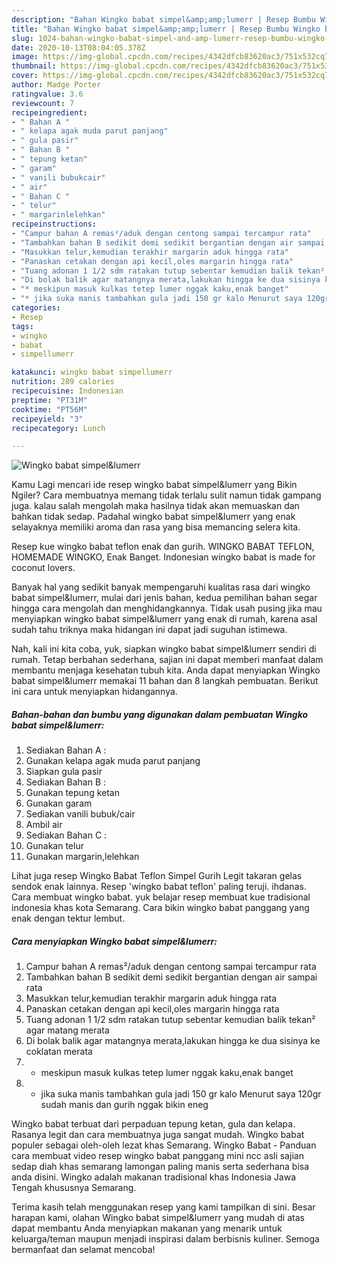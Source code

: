 ```yaml
---
description: "Bahan Wingko babat simpel&amp;amp;lumerr | Resep Bumbu Wingko babat simpel&amp;amp;lumerr Yang Bikin Ngiler"
title: "Bahan Wingko babat simpel&amp;amp;lumerr | Resep Bumbu Wingko babat simpel&amp;amp;lumerr Yang Bikin Ngiler"
slug: 1024-bahan-wingko-babat-simpel-and-amp-lumerr-resep-bumbu-wingko-babat-simpel-and-amp-lumerr-yang-bikin-ngiler
date: 2020-10-13T08:04:05.378Z
image: https://img-global.cpcdn.com/recipes/4342dfcb83620ac3/751x532cq70/wingko-babat-simpellumerr-foto-resep-utama.jpg
thumbnail: https://img-global.cpcdn.com/recipes/4342dfcb83620ac3/751x532cq70/wingko-babat-simpellumerr-foto-resep-utama.jpg
cover: https://img-global.cpcdn.com/recipes/4342dfcb83620ac3/751x532cq70/wingko-babat-simpellumerr-foto-resep-utama.jpg
author: Madge Porter
ratingvalue: 3.6
reviewcount: 7
recipeingredient:
- " Bahan A "
- " kelapa agak muda parut panjang"
- " gula pasir"
- " Bahan B "
- " tepung ketan"
- " garam"
- " vanili bubukcair"
- " air"
- " Bahan C "
- " telur"
- " margarinlelehkan"
recipeinstructions:
- "Campur bahan A remas²/aduk dengan centong sampai tercampur rata"
- "Tambahkan bahan B sedikit demi sedikit bergantian dengan air sampai rata"
- "Masukkan telur,kemudian terakhir margarin aduk hingga rata"
- "Panaskan cetakan dengan api kecil,oles margarin hingga rata"
- "Tuang adonan 1 1/2 sdm ratakan tutup sebentar kemudian balik tekan² agar matang merata"
- "Di bolak balik agar matangnya merata,lakukan hingga ke dua sisinya ke coklatan merata"
- "* meskipun masuk kulkas tetep lumer nggak kaku,enak banget"
- "* jika suka manis tambahkan gula jadi 150 gr kalo Menurut saya 120gr sudah manis dan gurih nggak bikin eneg"
categories:
- Resep
tags:
- wingko
- babat
- simpellumerr

katakunci: wingko babat simpellumerr 
nutrition: 289 calories
recipecuisine: Indonesian
preptime: "PT31M"
cooktime: "PT56M"
recipeyield: "3"
recipecategory: Lunch

---
```



![Wingko babat simpel&amp;lumerr](https://img-global.cpcdn.com/recipes/4342dfcb83620ac3/751x532cq70/wingko-babat-simpellumerr-foto-resep-utama.jpg)

Kamu Lagi mencari ide resep wingko babat simpel&amp;lumerr yang Bikin Ngiler? Cara membuatnya memang tidak terlalu sulit namun tidak gampang juga. kalau salah mengolah maka hasilnya tidak akan memuaskan dan bahkan tidak sedap. Padahal wingko babat simpel&amp;lumerr yang enak selayaknya memiliki aroma dan rasa yang bisa memancing selera kita.

Resep kue wingko babat teflon enak dan gurih. WINGKO BABAT TEFLON, HOMEMADE WINGKO, Enak Banget. Indonesian wingko babat is made for coconut lovers.

Banyak hal yang sedikit banyak mempengaruhi kualitas rasa dari wingko babat simpel&amp;lumerr, mulai dari jenis bahan, kedua pemilihan bahan segar hingga cara mengolah dan menghidangkannya. Tidak usah pusing jika mau menyiapkan wingko babat simpel&amp;lumerr yang enak di rumah, karena asal sudah tahu triknya maka hidangan ini dapat jadi suguhan istimewa.


Nah, kali ini kita coba, yuk, siapkan wingko babat simpel&amp;lumerr sendiri di rumah. Tetap berbahan sederhana, sajian ini dapat memberi manfaat dalam membantu menjaga kesehatan tubuh kita. Anda dapat menyiapkan Wingko babat simpel&amp;lumerr memakai 11 bahan dan 8 langkah pembuatan. Berikut ini cara untuk menyiapkan hidangannya.

<!--inarticleads1-->

##### Bahan-bahan dan bumbu yang digunakan dalam pembuatan Wingko babat simpel&amp;lumerr:

1. Sediakan  Bahan A :
1. Gunakan  kelapa agak muda parut panjang
1. Siapkan  gula pasir
1. Sediakan  Bahan B :
1. Gunakan  tepung ketan
1. Gunakan  garam
1. Sediakan  vanili bubuk/cair
1. Ambil  air
1. Sediakan  Bahan C :
1. Gunakan  telur
1. Gunakan  margarin,lelehkan


Lihat juga resep Wingko Babat Teflon Simpel Gurih Legit takaran gelas sendok enak lainnya. Resep &#39;wingko babat teflon&#39; paling teruji. ihdanas. Cara membuat wingko babat. yuk belajar resep membuat kue tradisional indonesia khas kota Semarang. Cara bikin wingko babat panggang yang enak dengan tektur lembut. 

<!--inarticleads2-->

##### Cara menyiapkan Wingko babat simpel&amp;lumerr:

1. Campur bahan A remas²/aduk dengan centong sampai tercampur rata
1. Tambahkan bahan B sedikit demi sedikit bergantian dengan air sampai rata
1. Masukkan telur,kemudian terakhir margarin aduk hingga rata
1. Panaskan cetakan dengan api kecil,oles margarin hingga rata
1. Tuang adonan 1 1/2 sdm ratakan tutup sebentar kemudian balik tekan² agar matang merata
1. Di bolak balik agar matangnya merata,lakukan hingga ke dua sisinya ke coklatan merata
1. * meskipun masuk kulkas tetep lumer nggak kaku,enak banget
1. * jika suka manis tambahkan gula jadi 150 gr kalo Menurut saya 120gr sudah manis dan gurih nggak bikin eneg


Wingko babat terbuat dari perpaduan tepung ketan, gula dan kelapa. Rasanya legit dan cara membuatnya juga sangat mudah. Wingko babat populer sebagai oleh-oleh lezat khas Semarang. Wingko Babat - Panduan cara membuat video resep wingko babat panggang mini ncc asli sajian sedap diah khas semarang lamongan paling manis serta sederhana bisa anda disini. Wingko adalah makanan tradisional khas Indonesia Jawa Tengah khususnya Semarang. 

Terima kasih telah menggunakan resep yang kami tampilkan di sini. Besar harapan kami, olahan Wingko babat simpel&amp;lumerr yang mudah di atas dapat membantu Anda menyiapkan makanan yang menarik untuk keluarga/teman maupun menjadi inspirasi dalam berbisnis kuliner. Semoga bermanfaat dan selamat mencoba!
